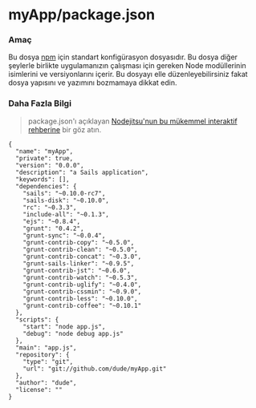 # myApp/package.json
### Amaç
Bu dosya [npm](https://npmjs.org/doc/json.html) için standart konfigürasyon dosyasıdır. Bu dosya diğer şeylerle birlikte uygulamanızın çalışması için gereken Node modüllerinin isimlerini ve versiyonlarını içerir. Bu dosyayı elle düzenleyebilirsiniz fakat dosya yapısını ve yazımını bozmamaya dikkat edin.

### Daha Fazla Bilgi
> package.json'ı açıklayan [Nodejitsu'nun bu mükemmel interaktif rehberine](http://package.json.nodejitsu.com) bir göz atın.


<docmeta name="uniqueID" value="packagejson891874">
<docmeta name="displayName" value="package.json">

```
{
  "name": "myApp",
  "private": true,
  "version": "0.0.0",
  "description": "a Sails application",
  "keywords": [],
  "dependencies": {
    "sails": "~0.10.0-rc7",
    "sails-disk": "~0.10.0",
    "rc": "~0.3.3",
    "include-all": "~0.1.3",
    "ejs": "~0.8.4",
    "grunt": "0.4.2",
    "grunt-sync": "~0.0.4",
    "grunt-contrib-copy": "~0.5.0",
    "grunt-contrib-clean": "~0.5.0",
    "grunt-contrib-concat": "~0.3.0",
    "grunt-sails-linker": "~0.9.5",
    "grunt-contrib-jst": "~0.6.0",
    "grunt-contrib-watch": "~0.5.3",
    "grunt-contrib-uglify": "~0.4.0",
    "grunt-contrib-cssmin": "~0.9.0",
    "grunt-contrib-less": "~0.10.0",
    "grunt-contrib-coffee": "~0.10.1"
  },
  "scripts": {
    "start": "node app.js",
    "debug": "node debug app.js"
  },
  "main": "app.js",
  "repository": {
    "type": "git",
    "url": "git://github.com/dude/myApp.git"
  },
  "author": "dude",
  "license": ""
}
```
